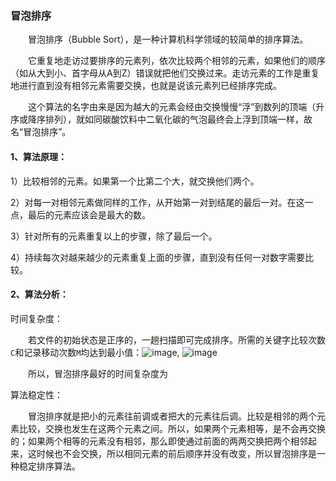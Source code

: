 ### 冒泡排序
&emsp;&emsp;冒泡排序（Bubble Sort），是一种计算机科学领域的较简单的排序算法。

&emsp;&emsp;它重复地走访过要排序的元素列，依次比较两个相邻的元素，如果他们的顺序（如从大到小、首字母从A到Z）错误就把他们交换过来。走访元素的工作是重复地进行直到没有相邻元素需要交换，也就是说该元素列已经排序完成。

&emsp;&emsp;这个算法的名字由来是因为越大的元素会经由交换慢慢“浮”到数列的顶端（升序或降序排列），就如同碳酸饮料中二氧化碳的气泡最终会上浮到顶端一样，故名“冒泡排序”。

#### 1、算法原理：
1）比较相邻的元素。如果第一个比第二个大，就交换他们两个。

2）对每一对相邻元素做同样的工作，从开始第一对到结尾的最后一对。在这一点，最后的元素应该会是最大的数。

3）针对所有的元素重复以上的步骤，除了最后一个。

4）持续每次对越来越少的元素重复上面的步骤，直到没有任何一对数字需要比较。

#### 2、算法分析：
时间复杂度：

&emsp;&emsp;若文件的初始状态是正序的，一趟扫描即可完成排序。所需的关键字比较次数`C`和记录移动次数`M`均达到最小值：![image]('https://github.com/SKY-JING/merlion/blob/master/doc/imgs/bubble/bubble1.png?raw=true'), ![image]('https://github.com/SKY-JING/merlion/blob/master/doc/imgs/bubble/bubble2.png?raw=true')

&emsp;&emsp;所以，冒泡排序最好的时间复杂度为

算法稳定性：

&emsp;&emsp;冒泡排序就是把小的元素往前调或者把大的元素往后调。比较是相邻的两个元素比较，交换也发生在这两个元素之间。所以，如果两个元素相等，是不会再交换的；如果两个相等的元素没有相邻，那么即使通过前面的两两交换把两个相邻起来，这时候也不会交换，所以相同元素的前后顺序并没有改变，所以冒泡排序是一种稳定排序算法。